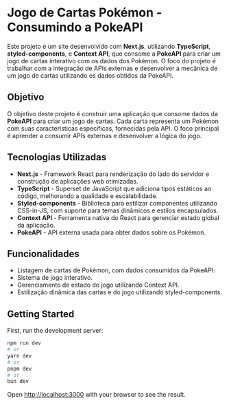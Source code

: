# Jogo de Cartas Pokémon - Consumindo a PokeAPI

Este projeto é um site desenvolvido com **Next.js**, utilizando **TypeScript**, **styled-components**, e **Context API**, que consome a **PokeAPI** para criar um jogo de cartas interativo com os dados dos Pokémon. O foco do projeto é trabalhar com a integração de APIs externas e desenvolver a mecânica de um jogo de cartas utilizando os dados obtidos da PokeAPI.

## Objetivo

O objetivo deste projeto é construir uma aplicação que consome dados da **PokeAPI** para criar um jogo de cartas. Cada carta representa um Pokémon com suas características específicas, fornecidas pela API. O foco principal é aprender a consumir APIs externas e desenvolver a lógica do jogo.

## Tecnologias Utilizadas

- **Next.js** - Framework React para renderização do lado do servidor e construção de aplicações web otimizadas.
- **TypeScript** - Superset de JavaScript que adiciona tipos estáticos ao código, melhorando a qualidade e escalabilidade.
- **Styled-components** - Biblioteca para estilizar componentes utilizando CSS-in-JS, com suporte para temas dinâmicos e estilos encapsulados.
- **Context API** - Ferramenta nativa do React para gerenciar estado global da aplicação.
- **PokeAPI** - API externa usada para obter dados sobre os Pokémon.

## Funcionalidades

- Listagem de cartas de Pokémon, com dados consumidos da PokeAPI.
- Sistema de jogo interativo.
- Gerenciamento de estado do jogo utilizando Context API.
- Estilização dinâmica das cartas e do jogo utilizando styled-components.


## Getting Started

First, run the development server:

```bash
npm run dev
# or
yarn dev
# or
pnpm dev
# or
bun dev
```

Open [http://localhost:3000](http://localhost:3000) with your browser to see the result.


